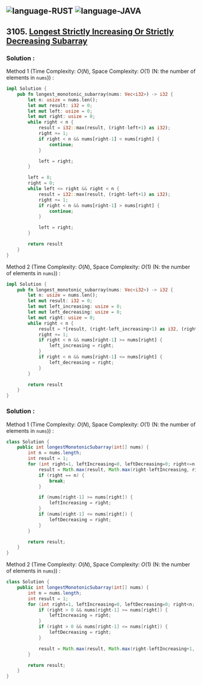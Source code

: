 ![language-RUST](https://img.shields.io/badge/RUST-8d4004?style=for-the-badge&logo=RUST)
![language-JAVA](https://img.shields.io/badge/Java-ED8B00?style=for-the-badge&logo=openjdk)
---

## 3105. [Longest Strictly Increasing Or Strictly Decreasing Subarray](https://leetcode.com/problems/longest-strictly-increasing-or-strictly-decreasing-subarray)

### Solution :

Method 1 (Time Complexity: $O(N)$, Space Complexity: $O(1)$ (N: the number of elements in `nums`)) :
```rust
impl Solution {
    pub fn longest_monotonic_subarray(nums: Vec<i32>) -> i32 {
        let n: usize = nums.len();
        let mut result: i32 = 0;
        let mut left: usize = 0;
        let mut right: usize = 0;
        while right < n {
            result = i32::max(result, (right-left+1) as i32);
            right += 1;
            if right < n && nums[right-1] < nums[right] {
                continue;
            }

            left = right;
        }

        left = 0;
        right = 0;
        while left <= right && right < n {
            result = i32::max(result, (right-left+1) as i32);
            right += 1;
            if right < n && nums[right-1] > nums[right] {
                continue;
            }

            left = right;
        }

        return result
    }
}
```

Method 2 (Time Complexity: $O(N)$, Space Complexity: $O(1)$ (N: the number of elements in `nums`)) :
```rust
impl Solution {
    pub fn longest_monotonic_subarray(nums: Vec<i32>) -> i32 {
        let n: usize = nums.len();
        let mut result: i32 = 0;
        let mut left_increasing: usize = 0;
        let mut left_decreasing: usize = 0;
        let mut right: usize = 0;
        while right < n {
            result = *[result, (right-left_increasing+1) as i32, (right-left_decreasing+1) as i32].iter().max().unwrap();
            right += 1;
            if right < n && nums[right-1] >= nums[right] {
                left_increasing = right;
            }
            if right < n && nums[right-1] <= nums[right] {
                left_decreasing = right;
            }
        }

        return result
    }
}
```

### Solution :

Method 1 (Time Complexity: $O(N)$, Space Complexity: $O(1)$ (N: the number of elements in `nums`)) :
```java
class Solution {
    public int longestMonotonicSubarray(int[] nums) {
        int n = nums.length;
        int result = 1;
        for (int right=1, leftIncreasing=0, leftDecreasing=0; right<=n; right++) {
            result = Math.max(result, Math.max(right-leftIncreasing, right-leftDecreasing));
            if (right == n) {
                break;
            }

            if (nums[right-1] >= nums[right]) {
                leftIncreasing = right;
            }
            if (nums[right-1] <= nums[right]) {
                leftDecreasing = right;
            }
        }

        return result;
    }
}
```

Method 2 (Time Complexity: $O(N)$, Space Complexity: $O(1)$ (N: the number of elements in `nums`)) :
```java
class Solution {
    public int longestMonotonicSubarray(int[] nums) {
        int n = nums.length;
        int result = 1;
        for (int right=1, leftIncreasing=0, leftDecreasing=0; right<n; right++) {
            if (right > 0 && nums[right-1] >= nums[right]) {
                leftIncreasing = right;
            }
            if (right > 0 && nums[right-1] <= nums[right]) {
                leftDecreasing = right;
            }

            result = Math.max(result, Math.max(right-leftIncreasing+1, right-leftDecreasing+1));
        }

        return result;
    }
}
```
